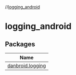 //[logging_android](index.md)

# logging_android

## Packages

| Name |
|---|
| [danbroid.logging](logging_android/danbroid.logging/index.md) |
